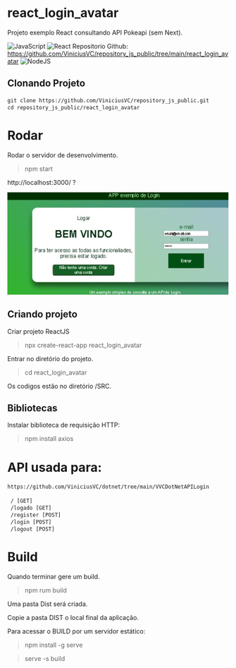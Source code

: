 # react_login_avatar

Projeto exemplo React consultando API Pokeapi (sem Next).

![JavaScript](https://img.shields.io/badge/JavaScript-F7DF1E?style=for-the-badge&logo=javascript&logoColor=black)
![React](https://img.shields.io/badge/React-20232A?style=for-the-badge&logo=react&logoColor=61DAFB)
Repositorio Github: https://github.com/ViniciusVC/repository_js_public/tree/main/react_login_avatar
![NodeJS](https://img.shields.io/badge/node.js-6DA55F?style=for-the-badge&logo=node.js&logoColor=white)


## Clonando Projeto

```
git clone https://github.com/ViniciusVC/repository_js_public.git
cd repository_js_public/react_login_avatar
```

# Rodar

Rodar o servidor de desenvolvimento.
>  npm start

http://localhost:3000/ ?

![PrtScrLoginAvatar](Docs/PrtScrAPPreactLogin.jpg "PrtScrLoginAvatar")

## Criando projeto

Criar projeto ReactJS
> npx create-react-app react_login_avatar

Entrar no diretório do projeto.
> cd react_login_avatar

Os codigos estão no diretório /SRC.

## Bibliotecas

Instalar biblioteca de requisição HTTP:
> npm install axios

# API usada para:
```
https://github.com/ViniciusVC/dotnet/tree/main/VVCDotNetAPILogin

 / [GET]
 /logado [GET]
 /register [POST]
 /login [POST]
 /logout [POST]

```



# Build

Quando terminar gere um build.
> npm rum build

Uma pasta Dist será criada.

Copie a pasta DIST o local final da aplicação.

Para acessar o BUILD por um servidor estático:

>  npm install -g serve

>  serve -s build